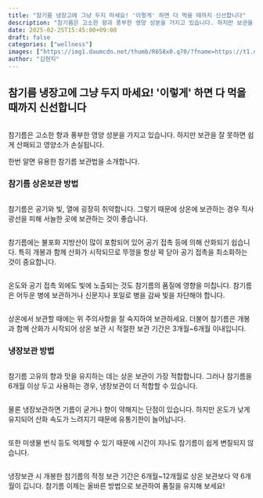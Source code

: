 ```yaml
---
title: "참기름 냉장고에 그냥 두지 마세요! '이렇게' 하면 다 먹을 때까지 신선합니다"
description: "참기름은 고소한 향과 풍부한 영양 성분을 가지고 있습니다. 하지만 보관을 잘 못하면 쉽게 산패되고 영양소가 손실됩니다."
date: 2025-02-25T15:45:00+09:00
draft: false
categories: ["wellness"]
images: ["https://img1.daumcdn.net/thumb/R658x0.q70/?fname=https://t1.daumcdn.net/news/202502/26/tenbody/20250226070002557kxfo.jpg", "https://img2.daumcdn.net/thumb/R658x0.q70/?fname=https://t1.daumcdn.net/news/202502/26/tenbody/20250226070002906nrym.jpg", "https://img3.daumcdn.net/thumb/R658x0.q70/?fname=https://t1.daumcdn.net/news/202502/26/tenbody/20250226070003062nldd.jpg", "https://img1.daumcdn.net/thumb/R658x0.q70/?fname=https://t1.daumcdn.net/news/202502/26/tenbody/20250226070003266ddpx.jpg", "https://img3.daumcdn.net/thumb/R658x0.q70/?fname=https://t1.daumcdn.net/news/202502/26/tenbody/20250226070003464rrej.jpg"]
author: "김현지"
---
```


<h2 >참기름 냉장고에 그냥 두지 마세요! '이렇게' 하면 다 먹을 때까지 신선합니다</h2> <figure ><img src="https://img1.daumcdn.net/thumb/R658x0.q70/?fname=https://t1.daumcdn.net/news/202502/26/tenbody/20250226070002557kxfo.jpg" alt=""/></figure> <p>참기름은 고소한 향과 풍부한 영양 성분을 가지고 있습니다. 하지만 보관을 잘 못하면 쉽게 산패되고 영양소가 손실됩니다.</p> <p>한번 알면 유용한 참기름 보관법을 소개합니다.</p> <h3 >참기름 상온보관 방법</h3> <figure ><img src="https://img2.daumcdn.net/thumb/R658x0.q70/?fname=https://t1.daumcdn.net/news/202502/26/tenbody/20250226070002906nrym.jpg" alt=""/></figure> <p>참기름은 공기와 빛, 열에 굉장히 취약합니다. 그렇기 때문에 상온에 보관하는 경우 직사광선을 피해 서늘한 곳에 보관하는 것이 좋습니다.</p> <figure ><img src="https://img3.daumcdn.net/thumb/R658x0.q70/?fname=https://t1.daumcdn.net/news/202502/26/tenbody/20250226070003062nldd.jpg" alt=""/></figure> <p>참기름에는 불포화 지방산이 많이 포함되어 있어 공기 접촉 등에 의해 산화되기 쉽습니다. 특히 개봉과 함께 산화가 시작되므로 뚜껑을 항상 꽉 닫아 공기 접촉을 최소화하는 것이 중요합니다.</p> <figure ><img src="https://img1.daumcdn.net/thumb/R658x0.q70/?fname=https://t1.daumcdn.net/news/202502/26/tenbody/20250226070003266ddpx.jpg" alt=""/></figure> <p>온도와 공기 접촉 외에도 빛에 노출되는 것도 참기름의 품질에 영향을 미칩니다. 참기름은 어두운 병에 보관하거나 신문지나 포일로 병을 감싸 빛을 차단해야 합니다.</p> <figure ><img src="https://img3.daumcdn.net/thumb/R658x0.q70/?fname=https://t1.daumcdn.net/news/202502/26/tenbody/20250226070003464rrej.jpg" alt=""/></figure> <p>상온에서 보관할 때에는 위 주의사항을 잘 숙지하여 보관하세요. 더불어 참기름은 개봉과 함께 산화가 시작되어 상온 보관 시 적절한 보관 기간은 3개월~6개월 이내입니다.</p> <h3 >냉장보관 방법</h3> <figure ><img src="https://img4.daumcdn.net/thumb/R658x0.q70/?fname=https://t1.daumcdn.net/news/202502/26/tenbody/20250226070003669adit.jpg" alt=""/></figure> <p>참기름 고유의 향과 맛을 유지하는 데는 상온 보관이 가장 적합합니다. 그러나 참기름을 6개월 이상 두고 사용하는 경우, 냉장보관이 더 적합할 수 있습니다.</p> <figure ><img src="https://img3.daumcdn.net/thumb/R658x0.q70/?fname=https://t1.daumcdn.net/news/202502/26/tenbody/20250226070003842bpaf.jpg" alt=""/></figure> <p>물론 냉장보관하면 기름이 굳거나 향이 약해지는 단점이 있습니다. 하지만 온도가 낮게 유지되어 산화 속도가 느려지기 때문에 유통기한이 늘어납니다.</p> <figure ><img src="https://img1.daumcdn.net/thumb/R658x0.q70/?fname=https://t1.daumcdn.net/news/202502/26/tenbody/20250226070004041osfi.jpg" alt=""/></figure> <p>또한 미생물 번식 등도 억제할 수 있기 때문에 시간이 지나도 참기름이 쉽게 변질되지 않습니다.</p> <figure ><img src="https://img2.daumcdn.net/thumb/R658x0.q70/?fname=https://t1.daumcdn.net/news/202502/26/tenbody/20250226070004272oxal.jpg" alt=""/></figure> <p>냉장보관 시 개봉한 참기름의 적정 보관 기간은 6개월~12개월로 상온 보관보다 약 6개월이 깁니다. 참기름 이제는 올바른 방법으로 보관하여 품질을 유지해 보세요!</p>